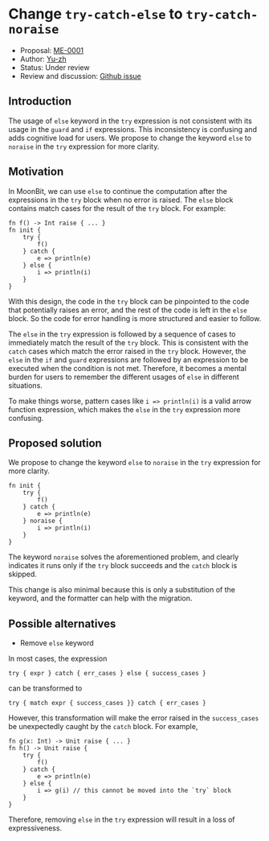 # Change `try-catch-else` to `try-catch-noraise`

* Proposal: [ME-0001](https://github.com/moonbitlang/moonbit-evolution/blob/0001-orsuccess/proposals/0001-try-catch-noraise.mbt.md)
* Author: [Yu-zh](https://github.com/Yu-zh)
* Status: Under review
* Review and discussion: [Github issue](https://github.com/moonbitlang/moonbit-evolution/pull/2)

## Introduction

The usage of `else` keyword in the `try` expression is not consistent with its
usage in the `guard` and `if` expressions. This inconsistency is confusing and
adds cognitive load for users. We propose to change the keyword `else` to
`noraise` in the `try` expression for more clarity.

## Motivation

In MoonBit, we can use `else` to continue the computation after the expressions
in the `try` block when no error is raised. The `else` block contains match
cases for the result of the `try` block. For example:
```moonbit
fn f() -> Int raise { ... }
fn init {
    try {
        f()
    } catch {
        e => println(e)
    } else {
        i => println(i)
    }
}
```

With this design, the code in
the `try` block can be pinpointed to the code that potentially raises an error,
and the rest of the code is left in the `else` block. So the code for error
handling is more structured and easier to follow.

The `else` in the `try` expression is followed by a sequence of cases to
immediately match the result of the `try` block. This is consistent with the
`catch` cases which match the error raised in the `try` block. However, the
`else` in the `if` and `guard` expressions are followed by an expression to be
executed when the condition is not met. Therefore, it becomes a mental burden
for users to remember the different usages of `else` in different situations.

To make things worse, pattern cases like `i => println(i)` is a valid arrow
function expression, which makes the `else` in the `try` expression more
confusing.

## Proposed solution

We propose to change the keyword `else` to `noraise` in the `try` expression
for more clarity.

```moonbit
fn init {
    try {
        f()
    } catch {
        e => println(e)
    } noraise {
        i => println(i)
    }
}
```

The keyword `noraise` solves the aforementioned problem, and clearly indicates
it runs only if the `try` block succeeds and the `catch` block is skipped. 

This change is also minimal because this is only a substitution of the keyword,
and the formatter can help with the migration.

## Possible alternatives

* Remove `else` keyword

In most cases, the expression
```
try { expr } catch { err_cases } else { success_cases }
```
can be transformed to
```
try { match expr { success_cases }} catch { err_cases }
```

However, this transformation will make the error raised in the `success_cases`
be unexpectedly caught by the `catch` block. For example,

```moonbit
fn g(x: Int) -> Unit raise { ... }
fn h() -> Unit raise {
    try {
        f()
    } catch {
        e => println(e)
    } else {
        i => g(i) // this cannot be moved into the `try` block
    }
}
```

Therefore, removing `else` in the `try` expression will result in a loss of
expressiveness.

